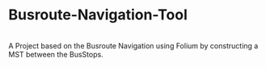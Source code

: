 # Busroute-Navigation-Tool
<br>
A Project based on the Busroute Navigation using Folium by constructing a MST between the BusStops.
